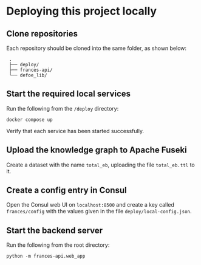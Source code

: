 # Deploying this project locally
## Clone repositories
Each repository should be cloned into the same folder, as shown below:
```
 .
 ├── deploy/
 ├── frances-api/
 └── defoe_lib/
```

## Start the required local services

Run the following from the `/deploy` directory:

`docker compose up`

Verify that each service has been started successfully.

## Upload the knowledge graph to Apache Fuseki

Create a dataset with the name `total_eb`, uploading the file `total_eb.ttl` to it.

## Create a config entry in Consul

Open the Consul web UI on `localhost:8500` and create a key called `frances/config` with the values given in the file `deploy/local-config.json`.

## Start the backend server

Run the following from the root directory:

`python -m frances-api.web_app`

